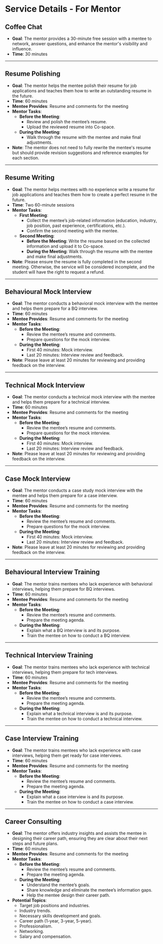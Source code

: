 # Service Details - For Mentor

## Coffee Chat
- **Goal**: The mentor provides a 30-minute free session with a mentee to network, answer questions, and enhance the mentor's visibility and influence.
- **Time**: 30 minutes

---

## Resume Polishing
- **Goal**: The mentor helps the mentee polish their resume for job applications and teaches them how to write an outstanding resume in the future.
- **Time**: 60 minutes
- **Mentee Provides**: Resume and comments for the meeting
- **Mentor Tasks**:
  - **Before the Meeting**:
    - Review and polish the mentee’s resume.
    - Upload the reviewed resume into Co-space.
  - **During the Meeting**:
    - Walk through the resume with the mentee and make final adjustments.
- **Note**: The mentor does not need to fully rewrite the mentee's resume but should provide revision suggestions and reference examples for each section.

---

## Resume Writing
- **Goal**: The mentor helps mentees with no experience write a resume for job applications and teaches them how to create a perfect resume in the future.
- **Time**: Two 60-minute sessions
- **Mentor Tasks**:
  - **First Meeting**:
    - Collect the mentee’s job-related information (education, industry, job position, past experience, certifications, etc.).
    - Confirm the second meeting with the mentee.
  - **Second Meeting**:
    - **Before the Meeting**: Write the resume based on the collected information and upload it to Co-space.
    - **During the Meeting**: Walk through the resume with the mentee and make final adjustments.
- **Note**: Please ensure the resume is fully completed in the second meeting. Otherwise, the service will be considered incomplete, and the student will have the right to request a refund.

---

## Behavioural Mock Interview
- **Goal**: The mentor conducts a behavioral mock interview with the mentee and helps them prepare for a BQ interview.
- **Time**: 60 minutes
- **Mentee Provides**: Resume and comments for the meeting
- **Mentor Tasks**:
  - **Before the Meeting**:
    - Review the mentee’s resume and comments.
    - Prepare questions for the mock interview.
  - **During the Meeting**:
    - First 40 minutes: Mock interview.
    - Last 20 minutes: Interview review and feedback.
- **Note**: Please leave at least 20 minutes for reviewing and providing feedback on the interview.

---

## Technical Mock Interview
- **Goal**: The mentor conducts a technical mock interview with the mentee and helps them prepare for a technical interview.
- **Time**: 60 minutes
- **Mentee Provides**: Resume and comments for the meeting
- **Mentor Tasks**:
  - **Before the Meeting**:
    - Review the mentee’s resume and comments.
    - Prepare questions for the mock interview.
  - **During the Meeting**:
    - First 40 minutes: Mock interview.
    - Last 20 minutes: Interview review and feedback.
- **Note**: Please leave at least 20 minutes for reviewing and providing feedback on the interview.

---

## Case Mock Interview
- **Goal**: The mentor conducts a case study mock interview with the mentee and helps them prepare for a case interview.
- **Time**: 60 minutes
- **Mentee Provides**: Resume and comments for the meeting
- **Mentor Tasks**:
  - **Before the Meeting**:
    - Review the mentee’s resume and comments.
    - Prepare questions for the mock interview.
  - **During the Meeting**:
    - First 40 minutes: Mock interview.
    - Last 20 minutes: Interview review and feedback.
- **Note**: Please leave at least 20 minutes for reviewing and providing feedback on the interview.

---

## Behavioural Interview Training
- **Goal**: The mentor trains mentees who lack experience with behavioral interviews, helping them prepare for BQ interviews.
- **Time**: 60 minutes
- **Mentee Provides**: Resume and comments for the meeting
- **Mentor Tasks**:
  - **Before the Meeting**:
    - Review the mentee’s resume and comments.
    - Prepare the meeting agenda.
  - **During the Meeting**:
    - Explain what a BQ interview is and its purpose.
    - Train the mentee on how to conduct a BQ interview.

---

## Technical Interview Training
- **Goal**: The mentor trains mentees who lack experience with technical interviews, helping them prepare for tech interviews.
- **Time**: 60 minutes
- **Mentee Provides**: Resume and comments for the meeting
- **Mentor Tasks**:
  - **Before the Meeting**:
    - Review the mentee’s resume and comments.
    - Prepare the meeting agenda.
  - **During the Meeting**:
    - Explain what a technical interview is and its purpose.
    - Train the mentee on how to conduct a technical interview.

---

## Case Interview Training
- **Goal**: The mentor trains mentees who lack experience with case interviews, helping them get ready for case interviews.
- **Time**: 60 minutes
- **Mentee Provides**: Resume and comments for the meeting
- **Mentor Tasks**:
  - **Before the Meeting**:
    - Review the mentee’s resume and comments.
    - Prepare the meeting agenda.
  - **During the Meeting**:
    - Explain what a case interview is and its purpose.
    - Train the mentee on how to conduct a case interview.

---

## Career Consulting
- **Goal**: The mentor offers industry insights and assists the mentee in designing their career path, ensuring they are clear about their next steps and future plans.
- **Time**: 60 minutes
- **Mentee Provides**: Resume and comments for the meeting
- **Mentor Tasks**:
  - **Before the Meeting**:
    - Review the mentee’s resume and comments.
    - Prepare the meeting agenda.
  - **During the Meeting**:
    - Understand the mentee’s goals.
    - Share knowledge and eliminate the mentee’s information gaps.
    - Help the mentee design their career path.
- **Potential Topics**:
  - Target job positions and industries.
  - Industry trends.
  - Necessary skills development and goals.
  - Career path (1-year, 3-year, 5-year).
  - Professionalism.
  - Networking.
  - Salary and compensation.
